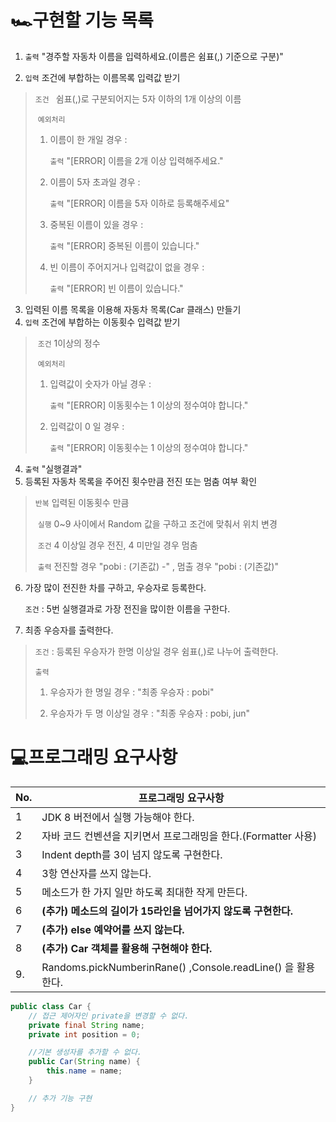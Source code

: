 # 🏎구현할 기능 목록

1. `출력`  "경주할 자동차 이름을 입력하세요.(이름은 쉼표(,) 기준으로 구분)"

2. `입력`  조건에 부합하는 이름목록 입력값 받기

> `조건 `  쉼표(,)로 구분되어지는 5자 이하의 1개 이상의 이름
>
> ​	`예외처리`
>
>   1. 이름이 한 개일 경우  : 
>
>      `출력` "[ERROR] 이름을 2개 이상 입력해주세요."
>
>   2. 이름이 5자 초과일 경우 : 
>
>      `출력` "[ERROR] 이름을 5자 이하로 등록해주세요"
>
>   3. 중복된 이름이 있을 경우 :
>
>      `출력` "[ERROR] 중복된 이름이 있습니다."
>      
>   4. 빈 이름이 주어지거나 입력값이 없을 경우 :
>
>      `출력` "[ERROR] 빈 이름이 있습니다."

3. 입력된 이름 목록을 이용해 자동차 목록(Car 클래스) 만들기
4. `입력` 조건에 부합하는 이동횟수 입력값 받기

>​	`조건`  1이상의 정수
>
>​	`예외처리`
>
> 1. 입력값이 숫자가 아닐 경우 :
>
>    `출력` "[ERROR] 이동횟수는 1 이상의 정수여야 합니다."
>
> 2. 입력값이 0 일 경우 :
>
>    `출력` "[ERROR] 이동횟수는 1 이상의 정수여야 합니다."

4. `출력` "실행결과"
5. 등록된 자동차 목록을 주어진 횟수만큼 전진 또는 멈춤 여부 확인

>`반복` 입력된 이동횟수 만큼
>
>​		`실행` 0~9 사이에서 Random 값을 구하고 조건에 맞춰서 위치 변경
>
>​		`조건`  4 이상일 경우 전진, 4 미만일 경우 멈춤
>
>​		`출력` 전진할 경우 "pobi : (기존값) -" , 멈출 경우 "pobi : (기존값)"

6. 가장 많이 전진한 차를 구하고, 우승자로 등록한다.

   `조건` : 5번 실행결과로 가장 전진을 많이한 이름을 구한다.

7. 최종 우승자를 출력한다.

>`조건` : 등록된 우승자가 한명 이상일 경우 쉼표(,)로 나누어 출력한다.
>
>`출력` 
>
>1. 우승자가 한 명일 경우 : "최종 우승자 : pobi"
>
>2. 우승자가 두 명 이상일 경우 : "최종 우승자 : pobi, jun"





# 💻프로그래밍 요구사항

| No.  | 프로그래밍 요구사항                                          |
| ---- | ------------------------------------------------------------ |
| 1    | JDK 8 버전에서 실행 가능해야 한다.                           |
| 2    | 자바 코드 컨벤션을 지키면서 프로그래밍을 한다.(Formatter 사용) |
| 3    | Indent depth를 3이 넘지 않도록 구현한다.                     |
| 4    | 3항 연산자를 쓰지 않는다.                                    |
| 5    | 메소드가 한 가지 일만 하도록 최대한 작게 만든다.             |
| 6    | **(추가) 메소드의 길이가 15라인을 넘어가지 않도록 구현한다.** |
| 7    | **(추가) else 예약어를 쓰지 않는다.**                        |
| 8    | **(추가) Car 객체를 활용해 구현해야 한다.**                  |
| 9.   | Randoms.pickNumberinRane() ,Console.readLine() 을 활용한다.  |

```java
public class Car {
    // 접근 제어자인 private을 변경할 수 없다.
    private final String name;
    private int position = 0;

    //기본 생성자를 추가할 수 없다.
    public Car(String name) {
        this.name = name;
    }

    // 추가 기능 구현
}
```

